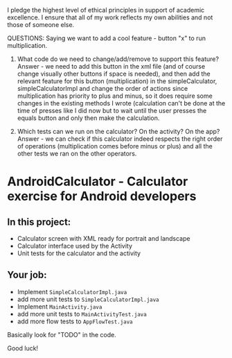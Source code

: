 I pledge the highest level of ethical principles in support of academic excellence.  I ensure that all of my work reflects my own abilities and not those of someone else.

QUESTIONS:
Saying we want to add a cool feature - button "x" to run multiplication.

1. What code do we need to change/add/remove to support this feature?
Answer - we need to add this button in the xml file (and of course change visually other buttons if space is needed), and then add the relevant feature for this button (multiplication) in the simpleCalculator, simpleCalculatorImpl and change the order of actions since multiplication has priority to plus and minus, so it does require some changes in the existing methods I wrote (calculation can't be done at the time of presses like I did now but to wait until the user presses the equals button and only then make the calculation.

2. Which tests can we run on the calculator? On the activity? On the app?
Answer - we can check if this calculator indeed respects the right order of operations (multiplication comes before minus or plus) and all the other tests we ran on the other operators.

# AndroidCalculator - Calculator exercise for Android developers

## In this project:
- Calculator screen with XML ready for portrait and landscape
- Calculator interface used by the Activity
- Unit tests for the calculator and the activity

## Your job:
- Implement `SimpleCalculatorImpl.java`
- add more unit tests to `SimpleCalculatorImpl.java`
- Implement `MainActivity.java`
- add more unit tests to `MainActivityTest.java`
- add more flow tests to `AppFlowTest.java`

Basically look for "TODO" in the code.


Good luck!
